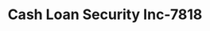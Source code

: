 ---
f_zip-code: 46902
f_state-code: IN
title: Cash Loan Security Inc-7818
f_phone: 765-457-5445
f_city-only: Kokomo
f_address: 2020 S Elizabeth Street Kokomo
f_location-unique-id: '7818'
slug: cash-loan-security-inc-7818
updated-on: '2024-05-30T13:46:58.046Z'
created-on: '2024-05-30T13:36:59.803Z'
published-on: '2024-05-30T13:54:32.469Z'
f_city-state: cms/city/kokomo-in.md
f_company: cms/company/cash-loan-security-inc.md
f_state: cms/state/indiana.md
layout: '[payday-loan].html'
tags: payday-loan
---